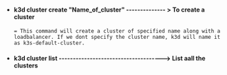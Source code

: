 - #### k3d cluster create "Name_of_cluster" -------------- > To create a cluster

      = This command will create a cluster of specified name along with a loadbalancer. If we dont specify the cluster name, k3d will name it as k3s-default-cluster.

- #### k3d cluster list -------------------------------------> List aall the clusters
